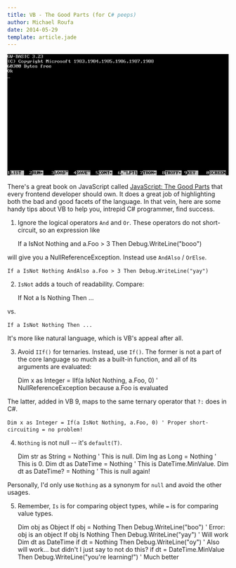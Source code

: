 ```yaml
---
title: VB - The Good Parts (for C# peeps)
author: Michael Roufa
date: 2014-05-29
template: article.jade
---
```

![GW Basic. Remember it? -- from WikiPedia: (http://en.wikipedia.org/wiki/File:GW-BASIC_3.23.png)](gwbasic.png)


There's a great book on JavaScript called [JavaScript: The Good Parts](http://shop.oreilly.com/product/9780596517748.do) that every frontend developer should own. It does a great job of highlighting both the bad and good facets of the language. In that vein, here are some handy tips about VB to help you, intrepid C# programmer, find success.

1) Ignore the logical operators `And` and `Or`. These operators do not short-circuit, so an expression like 

    If a IsNot Nothing and a.Foo > 3 Then Debug.WriteLine("booo")

will give you a NullReferenceException. Instead use `AndAlso` / `OrElse`.

    If a IsNot Nothing AndAlso a.Foo > 3 Then Debug.WriteLine("yay")

2) `IsNot` adds a touch of readability. Compare:
    
    If Not a Is Nothing Then ...

vs.

    If a IsNot Nothing Then ...

It's more like natural language, which is VB's appeal after all.

3) Avoid `IIf()` for ternaries. Instead, use `If()`. The former is not a part of the core language so much as a built-in function, and all of its arguments are evaluated:

    Dim x as Integer = IIf(a IsNot Nothing, a.Foo, 0) ' NullReferenceException because a.Foo is evaluated

The latter, added in VB 9, maps to the same ternary operator that `?:` does in C#.

    Dim x as Integer = If(a IsNot Nothing, a.Foo, 0) ' Proper short-circuiting = no problem!

4) `Nothing` is not null -- it's `default(T)`. 

    Dim str as String = Nothing ' This is null.
    Dim lng as Long = Nothing ' This is 0.
    Dim dt as DateTime = Nothing ' This is DateTime.MinValue.
    Dim dt as DateTime? = Nothing ' This is null again!

Personally, I'd only use `Nothing` as a synonym for `null` and avoid the other usages. 

5) Remember, `Is` is for comparing object types, while `=` is for comparing value types. 

    Dim obj as Object
    If obj = Nothing Then Debug.WriteLine("boo") ' Error: obj is an object
    If obj Is Nothing Then Debug.WriteLine("yay") ' Will work
    Dim dt as DateTime
    if dt = Nothing Then Debug.WriteLine("oy") ' Also will work... but didn't I just say to not do this?
    if dt = DateTime.MinValue Then Debug.WriteLine("you're learning!") ' Much better

